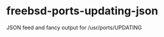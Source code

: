 freebsd-ports-updating-json
===========================

JSON feed and fancy output for /usr/ports/UPDATING